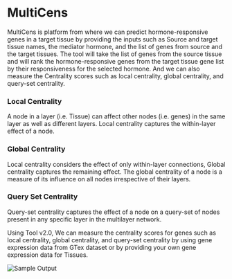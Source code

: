 # MultiCens

MultiCens is platform from where we can predict hormone-responsive genes in a target tissue by providing the inputs such as Source and target tissue names, the mediator hormone, and the list of genes from source and the target tissues. The tool will take the list of genes from the source tissue and will rank the hormone-responsive genes from the target tissue gene list by their responsiveness for the selected hormone. And we can also measure the Centrality scores such as local centrality, global centrality, and query-set centrality.

### Local Centrality
A node in a layer (i.e. Tissue) can affect other nodes (i.e. genes) in the same layer as well as different layers. Local centrality captures the within-layer effect of a node.

### Global Centrality
Local centrality considers the effect of only within-layer connections, Global centrality captures the remaining effect. The global centrality of a node is a measure of its influence on all nodes irrespective of their layers.

### Query Set Centrality
Query-set centrality captures the effect of a node on a query-set of nodes present in any specific layer in the multilayer network.

Using Tool v2.0, We can measure the centrality scores for genes such as local centrality, global centrality, and query-set centrality by using gene expression data from GTex dataset or by providing your own gene expression data for Tissues.

![Sample Output](https://github.com/ravikumarchopra/MultiCens/assets/9302741/9c02a4b3-969e-48dc-a158-1dd9630b8d37)
                       
